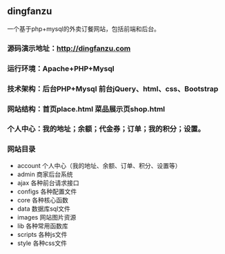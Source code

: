 ## dingfanzu
一个基于php+mysql的外卖订餐网站，包括前端和后台。  

### 源码演示地址：<http://dingfanzu.com>
### 运行环境：Apache+PHP+Mysql
### 技术架构：后台PHP+Mysql 前台jQuery、html、css、Bootstrap
### 网站结构：首页place.html 菜品展示页shop.html 
### 个人中心：我的地址；余额；代金券；订单；我的积分；设置。
### 网站目录
* account 个人中心（我的地址、余额、订单、积分、设置等）
* admin 商家后台系统
* ajax 各种前台请求接口
* configs 各种配置文件
* core 各种核心函数
* data 数据库sql文件
* images 网站图片资源
* lib 各种常用函数库
* scripts 各种js文件
* style 各种css文件
